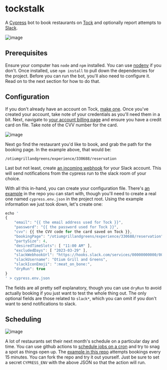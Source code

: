 # tockstalk

A [Cypress](https://docs.cypress.io/guides/overview/why-cypress) bot to book restaurants on [Tock](exploretock.com) and optionally report attempts to [Slack](https://slack.com).

![image](https://user-images.githubusercontent.com/160452/228733212-c30c234a-ee89-4167-8b30-b7a2edac4c91.png)

## Prerequisites

Ensure your computer has `node` and `npm` installed. You can use [nodenv](https://github.com/nodenv/nodenv#installation) if you don't. Once installed, use `npm install` to pull down the dependencies for the project. Before you can run the bot, you'll also need to configure it. Read on to the next section for how to do that.

## Configuration

If you don't already have an account on Tock, [make one](https://www.exploretock.com/signup). Once you've created your account, take note 
of your credentials as you'll need them in a bit. Next, navigate to [your account billing page](https://www.exploretock.com/profile/account/billing) 
and ensure you have a credit card on file. Take note of the CVV number for the card.

![image](https://user-images.githubusercontent.com/160452/228451227-fe38296a-e545-4bfc-a94c-de605b206e81.png)

Next go find the restaurant you'd like to book, and grab the path for the booking page. In the example above, that would be:

```
/otiumgrillandgreens/experience/330688/reservation
```

Last but not least, create [an incoming webhook](https://api.slack.com/incoming-webhooks) for your Slack account. This will send notifications 
from the cypress run to the slack room of your choice.

With all this in-hand, you can create your configuration file. There's [an example](./cypress.env.example.json) in the repo you can start with, though you'll need to create a real one named `cypress.env.json` in the project root. Using the example information we just took down, let's create one:

```js
echo '
{
	"email": "{{ the email address used for Tock }}",
	"password": "{{ the password used for Tock }}",
	"cvv": {{ the CVV code for the card saved on Tock }},
	"bookingPage": "/otiumgrillandgreens/experience/330688/reservation",
	"partySize": 4,
	"desiredTimeSlots": [ "11:00 AM" ],
	"excludedDays": [ "2023-03-29" ],
	"slackWebhookUrl": "https://hooks.slack.com/services/00000000000/00000000000/00000000000000000000000",
	"slackUsername": "Otium Grill and Greens",
	"slackIconEmoji": ":meat_on_bone:",
	"dryRun": true
}
' > cypress.env.json
```

The fields are all pretty self explanatory, though you can use `dryRun` to avoid actually booking if you just want to test the whole thing out. The only optional fields are those related to `slack*`, which you can omit if you don't want to send notifications to slack.

## Scheduling

![image](https://user-images.githubusercontent.com/160452/228456115-a510e933-29be-4c65-aad9-bf01aab9a213.png)

A lot of restaurants set their next month's schedule on a particular day and time. You can use github actions to 
[schedule jobs on a cron](https://docs.github.com/en/actions/using-workflows/events-that-trigger-workflows#schedule) and try to snag a spot as things open up. The [example in this repo](.github/workflows/schedule.yml) attempts bookings every 15 minutes. You can fork the repo and try it out yourself. Just be sure to set a secret `CYPRESS_ENV` with the above JSON so that the action will run.
